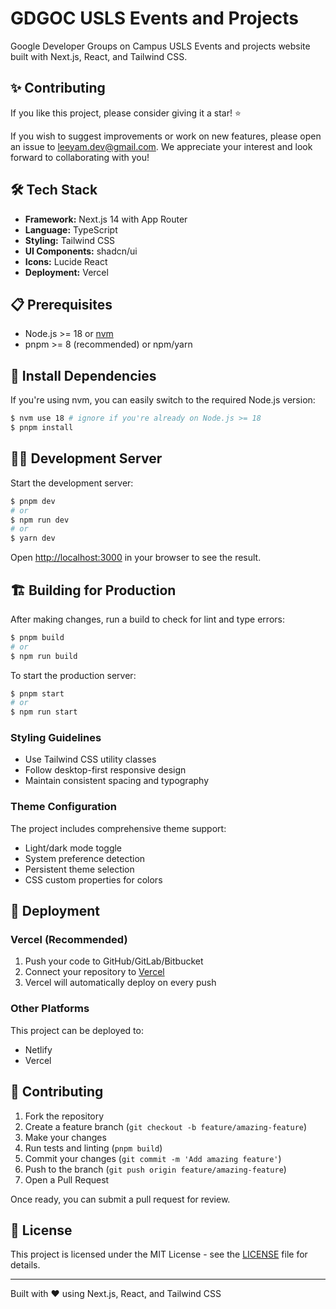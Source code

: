 # GDGOC USLS Events and Projects

Google Developer Groups on Campus USLS Events and projects website built with Next.js, React, and Tailwind CSS.

## ✨ Contributing

If you like this project, please consider giving it a star! ⭐ 

If you wish to suggest improvements or work on new features, please open an issue to leeyam.dev@gmail.com. We appreciate your interest and look forward to collaborating with you!

## 🛠️ Tech Stack

- **Framework:** Next.js 14 with App Router
- **Language:** TypeScript
- **Styling:** Tailwind CSS
- **UI Components:** shadcn/ui
- **Icons:** Lucide React
- **Deployment:** Vercel

## 📋 Prerequisites

- Node.js >= 18 or [nvm](https://github.com/nvm-sh/nvm)
- pnpm >= 8 (recommended) or npm/yarn

## 🚀 Install Dependencies

If you're using nvm, you can easily switch to the required Node.js version:

```bash
$ nvm use 18 # ignore if you're already on Node.js >= 18
$ pnpm install
```

## 🏃‍♂️ Development Server

Start the development server:

```bash
$ pnpm dev
# or
$ npm run dev
# or
$ yarn dev
```

Open [http://localhost:3000](http://localhost:3000) in your browser to see the result.

## 🏗️ Building for Production

After making changes, run a build to check for lint and type errors:

```bash
$ pnpm build
# or
$ npm run build
```

To start the production server:

```bash
$ pnpm start
# or
$ npm run start
```

### Styling Guidelines

- Use Tailwind CSS utility classes
- Follow desktop-first responsive design
- Maintain consistent spacing and typography

### Theme Configuration

The project includes comprehensive theme support:
- Light/dark mode toggle
- System preference detection
- Persistent theme selection
- CSS custom properties for colors

## 🚀 Deployment

### Vercel (Recommended)

1. Push your code to GitHub/GitLab/Bitbucket
2. Connect your repository to [Vercel](https://vercel.com)
3. Vercel will automatically deploy on every push

### Other Platforms

This project can be deployed to:
- Netlify
- Vercel

## 🤝 Contributing

1. Fork the repository
2. Create a feature branch (`git checkout -b feature/amazing-feature`)
3. Make your changes
4. Run tests and linting (`pnpm build`)
5. Commit your changes (`git commit -m 'Add amazing feature'`)
6. Push to the branch (`git push origin feature/amazing-feature`)
7. Open a Pull Request

Once ready, you can submit a pull request for review.

## 📄 License

This project is licensed under the MIT License - see the [LICENSE](LICENSE) file for details.

---

Built with ❤️ using Next.js, React, and Tailwind CSS
```

